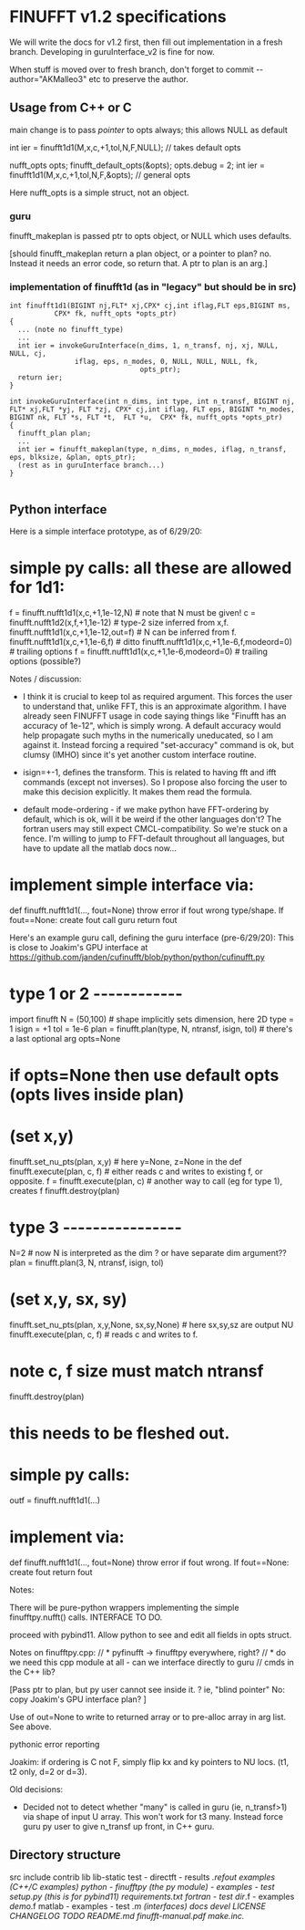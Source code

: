 # FINUFFT v1.2 specifications

We will write the docs for v1.2 first, then fill out implementation in a
fresh branch.
Developing in guruInterface_v2 is fine for now.

When stuff is moved over to fresh branch,
don't forget to commit --author="AKMalleo3" etc to preserve the author.



## Usage from C++ or C

main change is to pass *pointer* to opts always; this allows NULL as default

int ier = finufft1d1(M,x,c,+1,tol,N,F,NULL);       // takes default opts

nufft_opts opts;
finufft_default_opts(&opts);
opts.debug = 2;
int ier = finufft1d1(M,x,c,+1,tol,N,F,&opts);       // general opts

Here nufft_opts is a simple struct, not an object.


### guru


finufft_makeplan is passed ptr to opts object, or NULL which uses defaults.

[should finufft_makeplan return a plan object, or a pointer to plan? no.
Instead it needs an error code, so return that. A ptr to plan is an arg.]



### implementation of finufft1d (as in "legacy" but should be in src)

```
int finufft1d1(BIGINT nj,FLT* xj,CPX* cj,int iflag,FLT eps,BIGINT ms,
	       CPX* fk, nufft_opts *opts_ptr)
{
  ... (note no finufft_type)
  ...
  int ier = invokeGuruInterface(n_dims, 1, n_transf, nj, xj, NULL, NULL, cj,
				iflag, eps, n_modes, 0, NULL, NULL, NULL, fk,
                                opts_ptr);
  return ier;
}

int invokeGuruInterface(int n_dims, int type, int n_transf, BIGINT nj, 
FLT* xj,FLT *yj, FLT *zj, CPX* cj,int iflag, FLT eps, BIGINT *n_modes, BIGINT nk, FLT *s, FLT *t,  FLT *u,  CPX* fk, nufft_opts *opts_ptr)
{
  finufft_plan plan;
  ...
  int ier = finufft_makeplan(type, n_dims, n_modes, iflag, n_transf, eps, blksize, &plan, opts_ptr);
  (rest as in guruInterface branch...)
}


```




## Python interface

Here is a simple interface prototype, as of 6/29/20:

# simple py calls: all these are allowed for 1d1:
f = finufft.nufft1d1(x,c,+1,1e-12,N)          # note that N must be given!
c = finufft.nufft1d2(x,f,+1,1e-12)          # type-2 size inferred from x,f.
finufft.nufft1d1(x,c,+1,1e-12,out=f)        # N can be inferred from f.
finufft.nufft1d1(x,c,+1,1e-6,f)             # ditto
finufft.nufft1d1(x,c,+1,1e-6,f,modeord=0)    # trailing options
f = finufft.nufft1d1(x,c,+1,1e-6,modeord=0)    # trailing options (possible?)


Notes / discussion:

* I think it is crucial to keep tol as required argument.
This forces the user to understand that, unlike FFT,
this is an approximate algorithm.
I have already seen FINUFFT usage in code saying things like
"Finufft has an accuracy of 1e-12", which is simply wrong. A default accuracy
would help propagate such myths in the numerically uneducated, so I am
against it.
Instead forcing a required "set-accuracy" command is ok,
but clumsy (IMHO) since it's yet another custom interface routine.

* isign=+-1, defines the transform. This is related to having fft and
ifft commands (except not inverses). So I propose also forcing the
user to make this decision explicitly. It makes them read the formula.

* default mode-ordering - if we make python have FFT-ordering by default,
which is ok, will it be weird if the other languages don't?
The fortran users may still expect CMCL-compatibility. So we're stuck on a
fence. I'm willing to jump to FFT-default throughout all languages,
but have to update all the matlab docs now...




# implement simple interface via:
def finufft.nufft1d1(..., fout=None)
  throw error if fout wrong type/shape.
  If fout==None:
    create fout
  call guru
  return fout


Here's an example guru call, defining the guru interface (pre-6/29/20):
This is close to Joakim's GPU interface at
https://github.com/janden/cufinufft/blob/python/python/cufinufft.py

# type 1 or 2 ------------
import finufft
N = (50,100)     # shape implicitly sets dimension, here 2D
type = 1
isign = +1
tol = 1e-6
plan = finufft.plan(type, N, ntransf, isign, tol)     # there's a last optional arg opts=None
  # if opts=None then use default opts  (opts lives inside plan)
# (set x,y)
finufft.set_nu_pts(plan, x,y)     # here y=None, z=None in the def
finufft.execute(plan, c, f)    # either reads c and writes to existing f, or opposite.
f = finufft.execute(plan, c)    # another way to call (eg for type 1), creates f
finufft.destroy(plan)

# type 3 ----------------
N=2    # now N is interpreted as the dim ? or have separate dim argument??
plan = finufft.plan(3, N, ntransf, isign, tol)
# (set x,y, sx, sy)
finufft.set_nu_pts(plan, x,y,None, sx,sy,None)  # here sx,sy,sz are output NU  
finufft.execute(plan, c, f)    # reads c and writes to f.
# note c, f size must match ntransf
finufft.destroy(plan)

# this needs to be fleshed out.

# simple py calls:
outf = finufft.nufft1d1(...)
# implement via:
def finufft.nufft1d1(..., fout=None)
  throw error if fout wrong.
  If fout==None:
    create fout
  return fout




Notes:

There will be pure-python wrappers implementing
the simple finufftpy.nufft() calls.
INTERFACE TO DO.

proceed with pybind11. Allow python to see and edit all fields in opts struct.

Notes on finufftpy.cpp:
// * pyfinufft -> finufftpy everywhere,  right?
// * do we need this cpp module at all - can we interface directly to guru
//   cmds in the C++ lib?

[Pass ptr to plan, but py user cannot see inside it. ?  ie, "blind pointer"
No: copy Joakim's GPU interface plan?
]


Use of out=None to write to returned array or to pre-alloc array in arg
list. See above.

pythonic error reporting

Joakim: if ordering is C not F, simply flip kx and ky pointers to NU locs.
(t1, t2 only, d=2 or d=3).


Old decisions:

* Decided not to detect whether "many" is called in guru (ie, n_transf>1)
via shape of input U array. This won't work for t3 many.
Instead force guru py user to give n_transf up front, in C++ guru.





## Directory structure

src
include
contrib
lib
lib-static
test   - directft
       - results
                *.refout
examples (C++/C examples)
python - finufftpy (the py module)
       - examples
       - test
       setup.py    (this is for pybind11)
       requirements.txt
fortran - test
                dir*.f
        - examples
                *demo*.f
matlab - examples
       - test
       *.m (interfaces)
docs
devel
LICENSE
CHANGELOG
TODO
README.md
finufft-manual.pdf
make.inc.*
